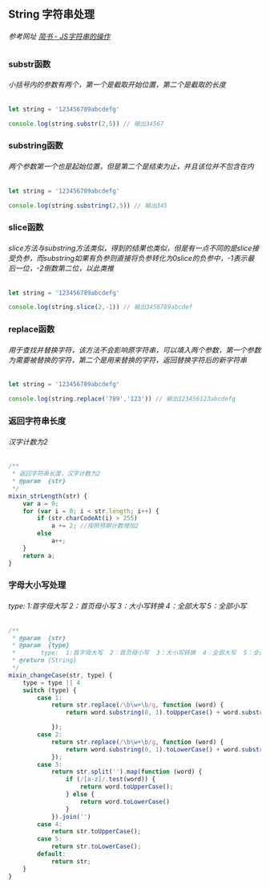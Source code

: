 ## String 字符串处理
###### 参考网址 [简书 - JS字符串的操作](https://www.jianshu.com/p/c487f26f0eb1)

### substr函数
###### 小括号内的参数有两个，第一个是截取开始位置，第二个是截取的长度
``` js {3}
let string = '123456789abcdefg'

console.log(string.substr(2,5)) // 输出34567
```

### substring函数
###### 两个参数第一个也是起始位置，但是第二个是结束为止，并且该位并不包含在内
``` js {3}
let string = '123456789abcdefg'

console.log(string.substring(2,5)) // 输出345
```

### slice函数
###### slice方法与substring方法类似，得到的结果也类似，但是有一点不同的是slice接受负参，而substring如果有负参则直接将负参转化为0slice的负参中，-1表示最后一位，-2倒数第二位，以此类推
``` js {3}
let string = '123456789abcdefg'

console.log(string.slice(2,-1)) // 输出3456789abcdef
```

### replace函数
###### 用于查找并替换字符，该方法不会影响原字符串，可以填入两个参数，第一个参数为需要被替换的字符，第二个是用来替换的字符，返回替换字符后的新字符串
``` js {3}
let string = '123456789abcdefg'

console.log(string.replace('789','123')) // 输出123456123abcdefg
```

### 返回字符串长度
###### 汉字计数为2
``` js
/**
 * 返回字符串长度，汉字计数为2
 * @param  {str} 
 */
mixin_strLength(str) {
    var a = 0;
    for (var i = 0; i < str.length; i++) {
        if (str.charCodeAt(i) > 255)
            a += 2; //按照预期计数增加2
        else
            a++;
    }
    return a;
}
```

### 字母大小写处理
###### type:  1:首字母大写  2：首页母小写  3：大小写转换  4：全部大写  5：全部小写
``` js
/**
 * @param  {str} 
 * @param  {type}
 *       type:  1:首字母大写  2：首页母小写  3：大小写转换  4：全部大写  5：全部小写
 * @return {String}
 */
mixin_changeCase(str, type) {
    type = type || 4
    switch (type) {
        case 1:
            return str.replace(/\b\w+\b/g, function (word) {
                return word.substring(0, 1).toUpperCase() + word.substring(1).toLowerCase();

            });
        case 2:
            return str.replace(/\b\w+\b/g, function (word) {
                return word.substring(0, 1).toLowerCase() + word.substring(1).toUpperCase();
            });
        case 3:
            return str.split('').map(function (word) {
                if (/[a-z]/.test(word)) {
                    return word.toUpperCase();
                } else {
                    return word.toLowerCase()
                }
            }).join('')
        case 4:
            return str.toUpperCase();
        case 5:
            return str.toLowerCase();
        default:
            return str;
    }
}
```